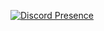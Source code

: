 [![Discord Presence](https://lanyard.cnrad.dev/api/1079692279524102264)](https://discord.com/users/1079692279524102264)
